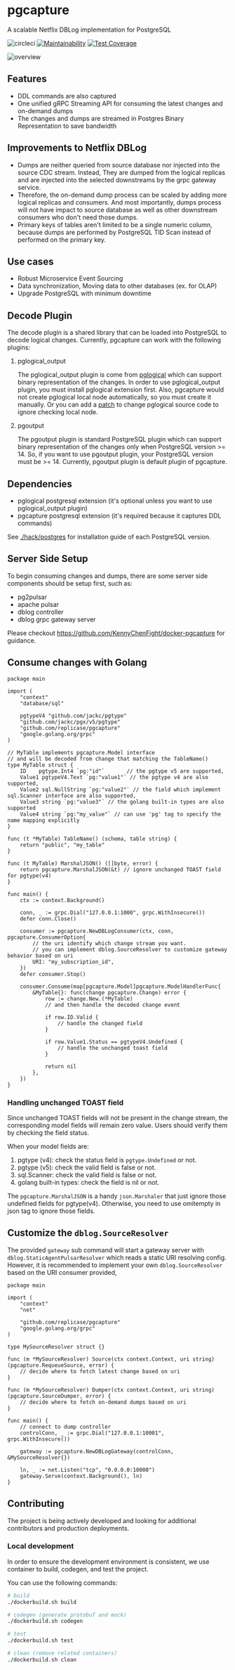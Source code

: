# pgcapture

A scalable Netflix DBLog implementation for PostgreSQL

![circleci](https://circleci.com/gh/replicase/pgcapture.svg?style=shield)
[![Maintainability](https://api.codeclimate.com/v1/badges/efd0f50a92233b34ae5e/maintainability)](https://codeclimate.com/github/rueian/pgcapture/maintainability)
[![Test Coverage](https://api.codeclimate.com/v1/badges/efd0f50a92233b34ae5e/test_coverage)](https://codeclimate.com/github/rueian/pgcapture/test_coverage)

![overview](./hack/images/overview.png)

## Features
* DDL commands are also captured
* One unified gRPC Streaming API for consuming the latest changes and on-demand dumps
* The changes and dumps are streamed in Postgres Binary Representation to save bandwidth

## Improvements to Netflix DBLog
* Dumps are neither queried from source database nor injected into the source CDC stream.
  Instead, They are dumped from the logical replicas and are injected into the selected downstreams by the grpc gateway service.
* Therefore, the on-demand dump process can be scaled by adding more logical replicas and consumers.
  And most importantly, dumps process will not have impact to source database as well as other downstream consumers who don't need those dumps.   
* Primary keys of tables aren't limited to be a single numeric column, because dumps are performed by PostgreSQL TID Scan instead of performed on the primary key.
  
## Use cases
* Robust Microservice Event Sourcing
* Data synchronization, Moving data to other databases (ex. for OLAP)
* Upgrade PostgreSQL with minimum downtime

## Decode Plugin
The decode plugin is a shared library that can be loaded into PostgreSQL to decode logical changes.
Currently, pgcapture can work with the following plugins:
1. pglogical_output 

     The pglogical_output plugin is come from [pglogical](https://github.com/2ndQuadrant/pglogical) which can support binary representation of the changes. In order to use pglogical_output plugin, you must install pglogical extension first. Also, pgcapture would not create pglogical local node automatically, so you must create it manually. Or you can add a [patch](hack/postgres/14/pglogical/pglogical.patch) to change pglogical source code to ignore checking local node.

2. pgoutput

     The pgoutput plugin is standard PostgreSQL plugin which can support binary representation of the changes only when PostgreSQL version >= 14. So, if you want to use pgoutput plugin, your PostgreSQL version must be >= 14. Currently, pgoutput plugin is default plugin of pgcapture.

## Dependencies
* pglogical postgresql extension (it's optional unless you want to use pglogical_output plugin)
* pgcapture postgresql extension (it's required because it captures DDL commands)

See [./hack/postgres](./hack/postgres) for installation guide of each PostgreSQL version.

## Server Side Setup

To begin consuming changes and dumps, there are some server side components should be setup first, such as:

* pg2pulsar
* apache pulsar
* dblog controller
* dblog grpc gateway server

Please checkout https://github.com/KennyChenFight/docker-pgcapture for guidance.

## Consume changes with Golang

```golang
package main

import (
    "context"
    "database/sql"

    pgtypeV4 "github.com/jackc/pgtype"
    "github.com/jackc/pgx/v5/pgtype"
    "github.com/replicase/pgcapture"
    "google.golang.org/grpc"
)

// MyTable implements pgcapture.Model interface
// and will be decoded from change that matching the TableName()
type MyTable struct {
    ID    pgtype.Int4 `pg:"id"`       // the pgtype v5 are supported, 
    Value1 pgtypeV4.Text `pg:"value1"` // the pgtype v4 are also supported,
    Value2 sql.NullString `pg:"value2"` // the field which implement sql.Scanner interface are also supported,
    Value3 string `pg:"value3"` // the golang built-in types are also supported 
    Value4 string `pg:"my_value"` // can use 'pg' tag to specify the name mapping explicitly
}

func (t *MyTable) TableName() (schema, table string) {
    return "public", "my_table"
}

func (t MyTable) MarshalJSON() ([]byte, error) {
    return pgcapture.MarshalJSON(&t) // ignore unchanged TOAST field for pgtype(v4)
}

func main() {
    ctx := context.Background()

    conn, _ := grpc.Dial("127.0.0.1:1000", grpc.WithInsecure())
    defer conn.Close()

    consumer := pgcapture.NewDBLogConsumer(ctx, conn, pgcapture.ConsumerOption{
        // the uri identify which change stream you want.
        // you can implement dblog.SourceResolver to customize gateway behavior based on uri
        URI: "my_subscription_id", 
    })
    defer consumer.Stop()

    consumer.Consume(map[pgcapture.Model]pgcapture.ModelHandlerFunc{
        &MyTable{}: func(change pgcapture.Change) error {
            row := change.New.(*MyTable) 
            // and then handle the decoded change event
			
            if row.ID.Valid {
                // handle the changed field
            }

            if row.Value1.Status == pgtypeV4.Undefined {
                // handle the unchanged toast field
            }

            return nil
        },
    })
}
```

### Handling unchanged TOAST field

Since unchanged TOAST fields will not be present in the change stream, the corresponding model fields will remain zero value.
Users should verify them by checking the field status.

When your model fields are:
1. pgtype (v4): check the status field is `pgtype.Undefined` or not.
2. pgtype (v5): check the valid field is false or not.
3. sql.Scanner: check the valid field is false or not.
4. golang built-in types: check the field is nil or not.

The `pgcapture.MarshalJSON` is a handy `json.Marshaler` that just ignore those undefined fields for pgtype(v4).
Otherwise, you need to use omitempty in json tag to ignore those fields.

## Customize the `dblog.SourceResolver`

The provided `gateway` sub command will start a gateway server with `dblog.StaticAgentPulsarResolver` which reads a static URI resolving config.
However, it is recommended to implement your own `dblog.SourceResolver` based on the URI consumer provided, 

```golang
package main

import (
    "context"
    "net"
	
    "github.com/replicase/pgcapture"
    "google.golang.org/grpc"
)

type MySourceResolver struct {}

func (m *MySourceResolver) Source(ctx context.Context, uri string) (pgcapture.RequeueSource, error) {
    // decide where to fetch latest change based on uri
}

func (m *MySourceResolver) Dumper(ctx context.Context, uri string) (pgcapture.SourceDumper, error) {
    // decide where to fetch on-demand dumps based on uri
}

func main() {
    // connect to dump controller
    controlConn, _ := grpc.Dial("127.0.0.1:10001", grpc.WithInsecure())

    gateway := pgcapture.NewDBLogGateway(controlConn, &MySourceResolver{})

    ln, _ := net.Listen("tcp", "0.0.0.0:10000")
    gateway.Serve(context.Background(), ln)
}

```

## Contributing
The project is being actively developed and looking for additional contributors and production deployments.

### Local development
In order to ensure the development environment is consistent, we use container to build, codegen, and test the project.

You can use the following commands:
```bash
# build
./dockerbuild.sh build

# codegen (generate protobuf and mock)
./dockerbuild.sh codegen

# test
./dockerbuild.sh test

# clean (remove related containers)
./dockerbuild.sh clean
```
